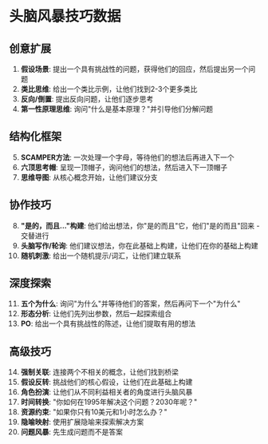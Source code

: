 # 头脑风暴技巧数据

## 创意扩展

1. **假设场景**: 提出一个具有挑战性的问题，获得他们的回应，然后提出另一个问题
2. **类比思维**: 给出一个类比示例，让他们找到2-3个更多类比
3. **反向/倒置**: 提出反向问题，让他们逐步思考
4. **第一性原理思维**: 询问"什么是基本原理？"并引导他们分解问题

## 结构化框架

5. **SCAMPER方法**: 一次处理一个字母，等待他们的想法后再进入下一个
6. **六顶思考帽**: 呈现一顶帽子，询问他们的想法，然后进入下一顶帽子
7. **思维导图**: 从核心概念开始，让他们建议分支

## 协作技巧

8. **"是的，而且..."构建**: 他们给出想法，你"是的而且"它，他们"是的而且"回来 - 交替进行
9. **头脑写作/轮询**: 他们建议想法，你在此基础上构建，让他们在你的基础上构建
10. **随机刺激**: 给出一个随机提示/词汇，让他们建立联系

## 深度探索

11. **五个为什么**: 询问"为什么"并等待他们的答案，然后再问下一个"为什么"
12. **形态分析**: 让他们先列出参数，然后一起探索组合
13. **PO**: 给出一个具有挑战性的陈述，让他们提取有用的想法

## 高级技巧

14. **强制关联**: 连接两个不相关的概念，让他们找到桥梁
15. **假设反转**: 挑战他们的核心假设，让他们在此基础上构建
16. **角色扮演**: 让他们从不同利益相关者的角度进行头脑风暴
17. **时间转换**: "你如何在1995年解决这个问题？2030年呢？"
18. **资源约束**: "如果你只有10美元和1小时怎么办？"
19. **隐喻映射**: 使用扩展隐喻来探索解决方案
20. **问题风暴**: 先生成问题而不是答案
